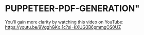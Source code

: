 <h1> PUPPETEER-PDF-GENERATION" </h1>

You'll gain more clarity by watching this video on YouTube: 
https://youtu.be/9VgghGKx_1c?si=kXUG3B6pmmgOS0UZ

